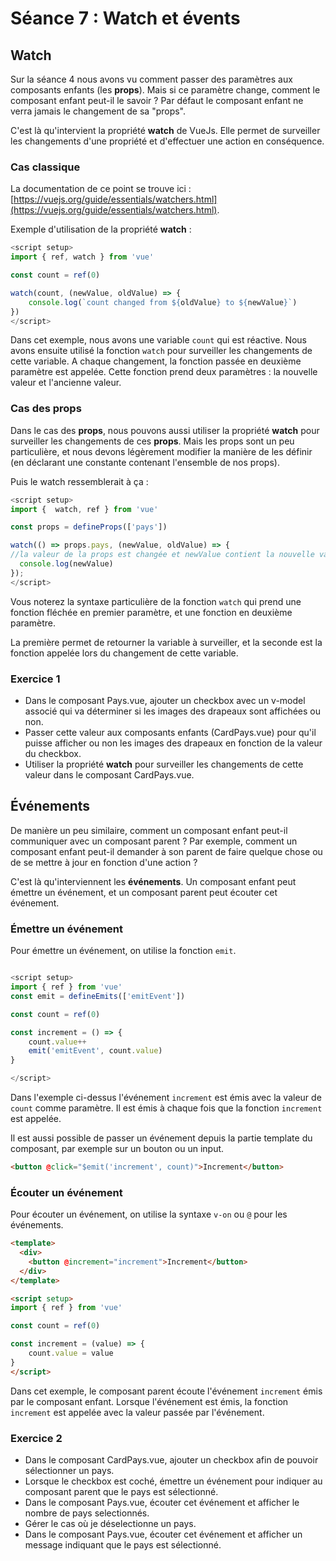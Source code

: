 # Séance 7 : Watch et évents

## Watch

Sur la séance 4 nous avons vu comment passer des paramètres aux composants enfants (les **props**). Mais si ce paramètre change, comment le composant enfant peut-il le savoir ? Par défaut le composant enfant ne verra jamais le changement de sa "props".

C'est là qu'intervient la propriété **watch** de VueJs. Elle permet de surveiller les changements d'une propriété et d'effectuer une action en conséquence.

### Cas classique

La documentation de ce point se trouve ici : [https://vuejs.org/guide/essentials/watchers.html](https://vuejs.org/guide/essentials/watchers.html).

Exemple d'utilisation de la propriété **watch** :

```javascript
<script setup>
import { ref, watch } from 'vue'

const count = ref(0)

watch(count, (newValue, oldValue) => {
    console.log(`count changed from ${oldValue} to ${newValue}`)
})
</script>
```

Dans cet exemple, nous avons une variable `count` qui est réactive. Nous avons ensuite utilisé la fonction `watch` pour surveiller les changements de cette variable. A chaque changement, la fonction passée en deuxième paramètre est appelée. Cette fonction prend deux paramètres : la nouvelle valeur et l'ancienne valeur.

### Cas des props

Dans le cas des **props**, nous pouvons aussi utiliser la propriété **watch** pour surveiller les changements de ces **props**. Mais les props sont un peu particulière, et nous devons légèrement modifier la manière de les définir (en déclarant une constante contenant l'ensemble de nos props).

Puis le watch ressemblerait à ça :

```javascript
<script setup>
import {  watch, ref } from 'vue'

const props = defineProps(['pays'])

watch(() => props.pays, (newValue, oldValue) => {
//la valeur de la props est changée et newValue contient la nouvelle valeur. Le composant est actualisé.
  console.log(newValue) 
});
</script>
```

Vous noterez la syntaxe particulière de la fonction `watch` qui prend une fonction fléchée en premier paramètre, et une fonction en deuxième paramètre.

La première permet de retourner la variable à surveiller, et la seconde est la fonction appelée lors du changement de cette variable.

### Exercice 1

* Dans le composant Pays.vue, ajouter un checkbox avec un v-model associé qui va déterminer si les images des drapeaux sont affichées ou non.
* Passer cette valeur aux composants enfants (CardPays.vue) pour qu'il puisse afficher ou non les images des drapeaux en fonction de la valeur du checkbox.
* Utiliser la propriété **watch** pour surveiller les changements de cette valeur dans le composant CardPays.vue.

## Événements

De manière un peu similaire, comment un composant enfant peut-il communiquer avec un composant parent ? Par exemple, comment un composant enfant peut-il demander à son parent de faire quelque chose ou de se mettre à jour en fonction d'une action ?

C'est là qu'interviennent les **événements**. Un composant enfant peut émettre un événement, et un composant parent peut écouter cet événement.

### Émettre un événement

Pour émettre un événement, on utilise la fonction `emit`. 

```javascript

<script setup>
import { ref } from 'vue'
const emit = defineEmits(['emitEvent'])

const count = ref(0)

const increment = () => {
    count.value++
    emit('emitEvent', count.value)
}

</script>
```

Dans l'exemple ci-dessus l'événement `increment` est émis avec la valeur de `count` comme paramètre. Il est émis à chaque fois que la fonction `increment` est appelée.

Il est aussi possible de passer un événement depuis la partie template du composant, par exemple sur un bouton ou un input.

```html
<button @click="$emit('increment', count)">Increment</button>
```

### Écouter un événement

Pour écouter un événement, on utilise la syntaxe `v-on` ou `@` pour les événements.

```html
<template>
  <div>
    <button @increment="increment">Increment</button>
  </div>
</template>

<script setup>
import { ref } from 'vue'

const count = ref(0)

const increment = (value) => {
    count.value = value
}
</script>
```

Dans cet exemple, le composant parent écoute l'événement `increment` émis par le composant enfant. Lorsque l'événement est émis, la fonction `increment` est appelée avec la valeur passée par l'événement.

### Exercice 2

* Dans le composant CardPays.vue, ajouter un checkbox afin de pouvoir sélectionner un pays.
* Lorsque le checkbox est coché, émettre un événement pour indiquer au composant parent que le pays est sélectionné.
* Dans le composant Pays.vue, écouter cet événement et afficher le nombre de pays selectionnés.
* Gérer le cas où je déselectionne un pays.
* Dans le composant Pays.vue, écouter cet événement et afficher un message indiquant que le pays est sélectionné.
  